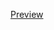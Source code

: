 [Preview](https://htmlpreview.github.io/?https://github.com/reinka/coding/blob/master/webdev/index.html#)